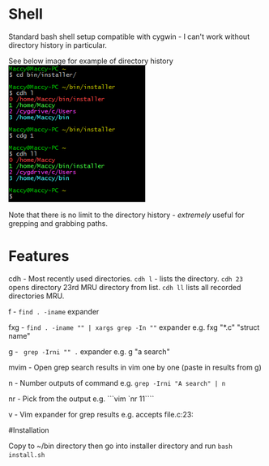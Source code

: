 Shell
=====

Standard bash shell setup compatible with cygwin - I can't work without directory history in particular.

See below image for example of directory history
![](installer/cdh.png)

Note that there is no limit to the directory history - _extremely_ useful for grepping and grabbing paths.



# Features
cdh - Most recently used directories. ```cdh l``` - lists the directory. ```cdh 23``` opens directory 23rd MRU directory from list. ```cdh ll``` lists all recorded directories MRU.

f - ```find . -iname``` expander

fxg - ```find . -iname "" | xargs grep -In ""``` expander e.g. fxg "\*.c" "struct name"

g - ``` grep -Irni "" .``` expander e.g. g "a search"

mvim - Open grep search results in vim one by one (paste in results from g)

n - Number outputs of command e.g. ```grep -Irni "A search" | n```

nr - Pick from the output e.g. ```vim \`nr 11\````

v - Vim expander for grep results e.g. accepts file.c:23:


#Installation

Copy to ~/bin directory then go into installer directory and run ```bash install.sh```
